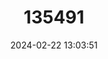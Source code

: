 ---
title: "135491"
category: "Alosa tanaica"
draft: false
date: 2024-02-22 13:03:51
languages:
  English: ["Black Sea Shad"]
---
